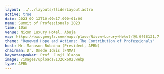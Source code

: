 ```yaml
---
layout: ../../layouts/SliderLayout.astro
active: true
date: 2023-09-12T10:00:17.000+01:00
name: Summit of Professionals 2023
time: 10am
venue: Nicon Luxury Hotel, Abuja
map: https://www.google.com/maps/place/Nicon+Luxury+Hotel/@9.0466121,7.4915338,17z/data=!3m1!4b1!4m10!3m9!1s0x104e0b691b85753f:0xec0f262a5be0fac7!5m3!1s2023-08-27!4m1!1i2!8m2!3d9.0466068!4d7.4941034!16s%2Fg%2F11sg_wtdzq?entry=ttu
theme: "Renewed Hope and Actions: The Contribution of Professionals"
host: Mr. Manason Rubainu (President, APBN)
chairman: Dr. Omede Idris (FNMA)
keynotespeaker: Prof. Tunji Olaopa
image: /images/uploads/1326x602.webp
type: APBN
---
```

